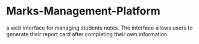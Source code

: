 # Marks-Management-Platform

a web interface for managing students notes. The interface allows users to generate their report card after completing their
own information
